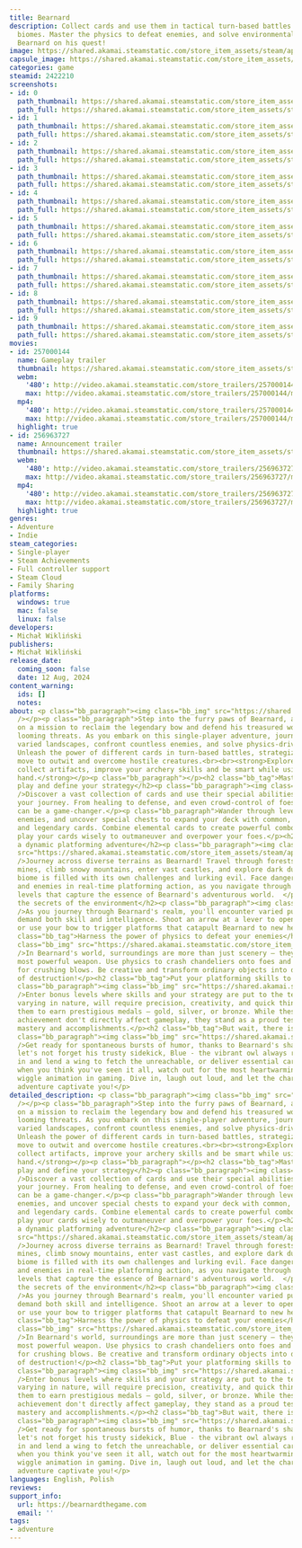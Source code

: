 ```yaml
---
title: Bearnard
description: Collect cards and use them in tactical turn-based battles across various
  biomes. Master the physics to defeat enemies, and solve environmental puzzles. Join
  Bearnard on his quest!
image: https://shared.akamai.steamstatic.com/store_item_assets/steam/apps/2422210/header.jpg?t=1728929017
capsule_image: https://shared.akamai.steamstatic.com/store_item_assets/steam/apps/2422210/capsule_231x87.jpg?t=1728929017
categories: game
steamid: 2422210
screenshots:
- id: 0
  path_thumbnail: https://shared.akamai.steamstatic.com/store_item_assets/steam/apps/2422210/ss_7522a564cf293c284c93fcbcd449c997739dcd59.600x338.jpg?t=1728929017
  path_full: https://shared.akamai.steamstatic.com/store_item_assets/steam/apps/2422210/ss_7522a564cf293c284c93fcbcd449c997739dcd59.1920x1080.jpg?t=1728929017
- id: 1
  path_thumbnail: https://shared.akamai.steamstatic.com/store_item_assets/steam/apps/2422210/ss_918c06273e23f33d6f15bc550ebe2ae9c32391ec.600x338.jpg?t=1728929017
  path_full: https://shared.akamai.steamstatic.com/store_item_assets/steam/apps/2422210/ss_918c06273e23f33d6f15bc550ebe2ae9c32391ec.1920x1080.jpg?t=1728929017
- id: 2
  path_thumbnail: https://shared.akamai.steamstatic.com/store_item_assets/steam/apps/2422210/ss_7aaf8782dde9d7c159e049011bf0147dd1e538b3.600x338.jpg?t=1728929017
  path_full: https://shared.akamai.steamstatic.com/store_item_assets/steam/apps/2422210/ss_7aaf8782dde9d7c159e049011bf0147dd1e538b3.1920x1080.jpg?t=1728929017
- id: 3
  path_thumbnail: https://shared.akamai.steamstatic.com/store_item_assets/steam/apps/2422210/ss_47c1989a76631664beed04bd3435d11738562462.600x338.jpg?t=1728929017
  path_full: https://shared.akamai.steamstatic.com/store_item_assets/steam/apps/2422210/ss_47c1989a76631664beed04bd3435d11738562462.1920x1080.jpg?t=1728929017
- id: 4
  path_thumbnail: https://shared.akamai.steamstatic.com/store_item_assets/steam/apps/2422210/ss_a6b277697af06f11537d9975297ce5a959aab2e7.600x338.jpg?t=1728929017
  path_full: https://shared.akamai.steamstatic.com/store_item_assets/steam/apps/2422210/ss_a6b277697af06f11537d9975297ce5a959aab2e7.1920x1080.jpg?t=1728929017
- id: 5
  path_thumbnail: https://shared.akamai.steamstatic.com/store_item_assets/steam/apps/2422210/ss_3a034ad24cf27a194729d5133754ca96ae0658d6.600x338.jpg?t=1728929017
  path_full: https://shared.akamai.steamstatic.com/store_item_assets/steam/apps/2422210/ss_3a034ad24cf27a194729d5133754ca96ae0658d6.1920x1080.jpg?t=1728929017
- id: 6
  path_thumbnail: https://shared.akamai.steamstatic.com/store_item_assets/steam/apps/2422210/ss_da1fafcbd4837d42205d23673266cc58f47d8147.600x338.jpg?t=1728929017
  path_full: https://shared.akamai.steamstatic.com/store_item_assets/steam/apps/2422210/ss_da1fafcbd4837d42205d23673266cc58f47d8147.1920x1080.jpg?t=1728929017
- id: 7
  path_thumbnail: https://shared.akamai.steamstatic.com/store_item_assets/steam/apps/2422210/ss_ebe3d53aeca9ab28eebaf663a1481766f3fe0342.600x338.jpg?t=1728929017
  path_full: https://shared.akamai.steamstatic.com/store_item_assets/steam/apps/2422210/ss_ebe3d53aeca9ab28eebaf663a1481766f3fe0342.1920x1080.jpg?t=1728929017
- id: 8
  path_thumbnail: https://shared.akamai.steamstatic.com/store_item_assets/steam/apps/2422210/ss_05330e801fb9d848f94fdd0c49a9c370a81e6dc6.600x338.jpg?t=1728929017
  path_full: https://shared.akamai.steamstatic.com/store_item_assets/steam/apps/2422210/ss_05330e801fb9d848f94fdd0c49a9c370a81e6dc6.1920x1080.jpg?t=1728929017
- id: 9
  path_thumbnail: https://shared.akamai.steamstatic.com/store_item_assets/steam/apps/2422210/ss_5f7518e6d678d0cd406915909896cf43cafe7b01.600x338.jpg?t=1728929017
  path_full: https://shared.akamai.steamstatic.com/store_item_assets/steam/apps/2422210/ss_5f7518e6d678d0cd406915909896cf43cafe7b01.1920x1080.jpg?t=1728929017
movies:
- id: 257000144
  name: Gameplay trailer
  thumbnail: https://shared.akamai.steamstatic.com/store_item_assets/steam/apps/257000144/movie.293x165.jpg?t=1707499614
  webm:
    '480': http://video.akamai.steamstatic.com/store_trailers/257000144/movie480_vp9.webm?t=1707499614
    max: http://video.akamai.steamstatic.com/store_trailers/257000144/movie_max_vp9.webm?t=1707499614
  mp4:
    '480': http://video.akamai.steamstatic.com/store_trailers/257000144/movie480.mp4?t=1707499614
    max: http://video.akamai.steamstatic.com/store_trailers/257000144/movie_max.mp4?t=1707499614
  highlight: true
- id: 256963727
  name: Announcement trailer
  thumbnail: https://shared.akamai.steamstatic.com/store_item_assets/steam/apps/256963727/movie.293x165.jpg?t=1706212717
  webm:
    '480': http://video.akamai.steamstatic.com/store_trailers/256963727/movie480_vp9.webm?t=1706212717
    max: http://video.akamai.steamstatic.com/store_trailers/256963727/movie_max_vp9.webm?t=1706212717
  mp4:
    '480': http://video.akamai.steamstatic.com/store_trailers/256963727/movie480.mp4?t=1706212717
    max: http://video.akamai.steamstatic.com/store_trailers/256963727/movie_max.mp4?t=1706212717
  highlight: true
genres:
- Adventure
- Indie
steam_categories:
- Single-player
- Steam Achievements
- Full controller support
- Steam Cloud
- Family Sharing
platforms:
  windows: true
  mac: false
  linux: false
developers:
- Michał Wikliński
publishers:
- Michał Wikliński
release_date:
  coming_soon: false
  date: 12 Aug, 2024
content_warning:
  ids: []
  notes:
about: <p class="bb_paragraph"><img class="bb_img" src="https://shared.akamai.steamstatic.com/store_item_assets/steam/apps/2422210/extras/logo_bearnard_top.jpg?t=1728929017"
  /></p><p class="bb_paragraph">Step into the furry paws of Bearnard, a brave bear
  on a mission to reclaim the legendary bow and defend his treasured woodland from
  looming threats. As you embark on this single-player adventure, journey through
  varied landscapes, confront countless enemies, and solve physics-driven puzzles.
  Unleash the power of different cards in turn-based battles, strategizing your every
  move to outwit and overcome hostile creatures.<br><br><strong>Explore, find secrets,
  collect artifacts, improve your archery skills and be smart while using cards in
  hand.</strong></p><p class="bb_paragraph"></p><h2 class="bb_tag">Master the card
  play and define your strategy</h2><p class="bb_paragraph"><img class="bb_img" src="https://shared.akamai.steamstatic.com/store_item_assets/steam/apps/2422210/extras/CARDS_EN.gif?t=1728929017"
  />Discover a vast collection of cards and use their special abilities to complete
  your journey. From healing to defense, and even crowd-control of foes, every card
  can be a game-changer.</p><p class="bb_paragraph">Wander through levels, defeat
  enemies, and uncover special chests to expand your deck with common, rare, epic,
  and legendary cards. Combine elemental cards to create powerful combos. In combat,
  play your cards wisely to outmaneuver and overpower your foes.</p><h2 class="bb_tag">Experience
  a dynamic platforming adventure</h2><p class="bb_paragraph"><img class="bb_img"
  src="https://shared.akamai.steamstatic.com/store_item_assets/steam/apps/2422210/extras/PLATFORMING_EN.gif?t=1728929017"
  />Journey across diverse terrains as Bearnard! Travel through forests, delve into
  mines, climb snowy mountains, enter vast castles, and explore dark dungeons. <br><br>Each
  biome is filled with its own challenges and lurking evil. Face dangerous obstacles
  and enemies in real-time platforming action, as you navigate through handcrafted
  levels that capture the essence of Bearnard's adventurous world.  </p><h2 class="bb_tag">Unravel
  the secrets of the environment</h2><p class="bb_paragraph"><img class="bb_img" src="https://shared.akamai.steamstatic.com/store_item_assets/steam/apps/2422210/extras/PUZZLES_EN.gif?t=1728929017"
  />As you journey through Bearnard's realm, you'll encounter varied puzzles that
  demand both skill and intelligence. Shoot an arrow at a lever to open locked passages,
  or use your bow to trigger platforms that catapult Bearnard to new heights.</p><h2
  class="bb_tag">Harness the power of physics to defeat your enemies</h2><p class="bb_paragraph"><img
  class="bb_img" src="https://shared.akamai.steamstatic.com/store_item_assets/steam/apps/2422210/extras/PHYSICS_EN.gif?t=1728929017"
  />In Bearnard's world, surroundings are more than just scenery — they can be your
  most powerful weapon. Use physics to crash chandeliers onto foes and throw crates
  for crushing blows. Be creative and transform ordinary objects into deadly tools
  of destruction!</p><h2 class="bb_tag">Put your platforming skills to the test</h2><p
  class="bb_paragraph"><img class="bb_img" src="https://shared.akamai.steamstatic.com/store_item_assets/steam/apps/2422210/extras/BONUS_EN.gif?t=1728929017"
  />Enter bonus levels where skills and your strategy are put to the test. These challenges,
  varying in nature, will require precision, creativity, and quick thinking. Complete
  them to earn prestigious medals – gold, silver, or bronze. While these tokens of
  achievement don't directly affect gameplay, they stand as a proud testament to your
  mastery and accomplishments.</p><h2 class="bb_tag">But wait, there is more!</h2><p
  class="bb_paragraph"><img class="bb_img" src="https://shared.akamai.steamstatic.com/store_item_assets/steam/apps/2422210/extras/GIGGLE_EN.gif?t=1728929017"
  />Get ready for spontaneous bursts of humor, thanks to Bearnard's sharp wit. And
  let's not forget his trusty sidekick, Blue - the vibrant owl always ready to swoop
  in and lend a wing to fetch the unreachable, or deliver essential cards. Now, just
  when you think you've seen it all, watch out for the most heartwarming bear ear
  wiggle animation in gaming. Dive in, laugh out loud, and let the charm of Bearnard's
  adventure captivate you!</p>
detailed_description: <p class="bb_paragraph"><img class="bb_img" src="https://shared.akamai.steamstatic.com/store_item_assets/steam/apps/2422210/extras/logo_bearnard_top.jpg?t=1728929017"
  /></p><p class="bb_paragraph">Step into the furry paws of Bearnard, a brave bear
  on a mission to reclaim the legendary bow and defend his treasured woodland from
  looming threats. As you embark on this single-player adventure, journey through
  varied landscapes, confront countless enemies, and solve physics-driven puzzles.
  Unleash the power of different cards in turn-based battles, strategizing your every
  move to outwit and overcome hostile creatures.<br><br><strong>Explore, find secrets,
  collect artifacts, improve your archery skills and be smart while using cards in
  hand.</strong></p><p class="bb_paragraph"></p><h2 class="bb_tag">Master the card
  play and define your strategy</h2><p class="bb_paragraph"><img class="bb_img" src="https://shared.akamai.steamstatic.com/store_item_assets/steam/apps/2422210/extras/CARDS_EN.gif?t=1728929017"
  />Discover a vast collection of cards and use their special abilities to complete
  your journey. From healing to defense, and even crowd-control of foes, every card
  can be a game-changer.</p><p class="bb_paragraph">Wander through levels, defeat
  enemies, and uncover special chests to expand your deck with common, rare, epic,
  and legendary cards. Combine elemental cards to create powerful combos. In combat,
  play your cards wisely to outmaneuver and overpower your foes.</p><h2 class="bb_tag">Experience
  a dynamic platforming adventure</h2><p class="bb_paragraph"><img class="bb_img"
  src="https://shared.akamai.steamstatic.com/store_item_assets/steam/apps/2422210/extras/PLATFORMING_EN.gif?t=1728929017"
  />Journey across diverse terrains as Bearnard! Travel through forests, delve into
  mines, climb snowy mountains, enter vast castles, and explore dark dungeons. <br><br>Each
  biome is filled with its own challenges and lurking evil. Face dangerous obstacles
  and enemies in real-time platforming action, as you navigate through handcrafted
  levels that capture the essence of Bearnard's adventurous world.  </p><h2 class="bb_tag">Unravel
  the secrets of the environment</h2><p class="bb_paragraph"><img class="bb_img" src="https://shared.akamai.steamstatic.com/store_item_assets/steam/apps/2422210/extras/PUZZLES_EN.gif?t=1728929017"
  />As you journey through Bearnard's realm, you'll encounter varied puzzles that
  demand both skill and intelligence. Shoot an arrow at a lever to open locked passages,
  or use your bow to trigger platforms that catapult Bearnard to new heights.</p><h2
  class="bb_tag">Harness the power of physics to defeat your enemies</h2><p class="bb_paragraph"><img
  class="bb_img" src="https://shared.akamai.steamstatic.com/store_item_assets/steam/apps/2422210/extras/PHYSICS_EN.gif?t=1728929017"
  />In Bearnard's world, surroundings are more than just scenery — they can be your
  most powerful weapon. Use physics to crash chandeliers onto foes and throw crates
  for crushing blows. Be creative and transform ordinary objects into deadly tools
  of destruction!</p><h2 class="bb_tag">Put your platforming skills to the test</h2><p
  class="bb_paragraph"><img class="bb_img" src="https://shared.akamai.steamstatic.com/store_item_assets/steam/apps/2422210/extras/BONUS_EN.gif?t=1728929017"
  />Enter bonus levels where skills and your strategy are put to the test. These challenges,
  varying in nature, will require precision, creativity, and quick thinking. Complete
  them to earn prestigious medals – gold, silver, or bronze. While these tokens of
  achievement don't directly affect gameplay, they stand as a proud testament to your
  mastery and accomplishments.</p><h2 class="bb_tag">But wait, there is more!</h2><p
  class="bb_paragraph"><img class="bb_img" src="https://shared.akamai.steamstatic.com/store_item_assets/steam/apps/2422210/extras/GIGGLE_EN.gif?t=1728929017"
  />Get ready for spontaneous bursts of humor, thanks to Bearnard's sharp wit. And
  let's not forget his trusty sidekick, Blue - the vibrant owl always ready to swoop
  in and lend a wing to fetch the unreachable, or deliver essential cards. Now, just
  when you think you've seen it all, watch out for the most heartwarming bear ear
  wiggle animation in gaming. Dive in, laugh out loud, and let the charm of Bearnard's
  adventure captivate you!</p>
languages: English, Polish
reviews:
support_info:
  url: https://bearnardthegame.com
  email: ''
tags:
- adventure
---
```


